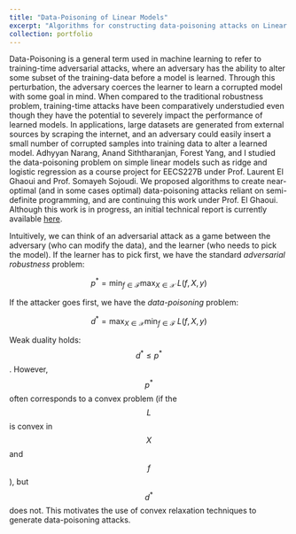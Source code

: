```yaml
---
title: "Data-Poisoning of Linear Models"
excerpt: "Algorithms for constructing data-poisoning attacks on Linear Models using Semi-Definite Programming [(read more)](https://rohansinha.nl/portfolio/projects-4/) <br/><img src='/images/dpois_fpic.jpg'> "
collection: portfolio
---
```

Data-Poisoning is a general term used in machine learning to refer to training-time adversarial attacks, where an adversary has the ability to alter some subset of the training-data before a model is learned. Through this perturbation, the adversary coerces the learner to learn a corrupted model with some goal in mind. When compared to the traditional robustness problem, training-time attacks have been comparatively understudied even though they have the potential to severely impact the performance of learned models. In applications, large datasets are generated from external sources by scraping the internet, and an adversary could easily insert a small number of corrupted samples into training data to alter a learned model. Adhyyan Narang, Anand Siththaranjan, Forest Yang, and I studied the data-poisoning problem on simple linear models such as ridge and logistic regression as a course project for EECS227B under Prof. Laurent El Ghaoui and Prof. Somayeh Sojoudi. We proposed algorithms to create near-optimal (and in some cases optimal) data-poisoning attacks reliant on semi-definite programming, and are continuing this work under Prof. El Ghaoui. Although this work is in progress, an initial technical report is currently available [here](/files/227B_Project_Report.pdf).

Intuitively, we can think of an adversarial attack as a game between the adversary (who can modify the data), and the learner (who needs to pick the model). If the learner has to pick first, we have the standard _adversarial robustness_ problem:

$$
    p^* = \min_{f\in\mathcal{F}} \max_{X\in\mathcal X}\; L(f, X, y)
$$

If the attacker goes first, we have the _data-poisoning_ problem:

$$    d^* = \max_{X\in\mathcal X} \min_{f\in\mathcal{F}}\; L(f, X, y) $$

Weak duality holds: $$d^*\leq p^* $$.
However, $$p^*$$ often corresponds to a convex problem (if the $$L$$ is convex in $$X$$ and $$f$$), but $$d^*$$ does not. This motivates the use of convex relaxation techniques to generate data-poisoning attacks. 



 
